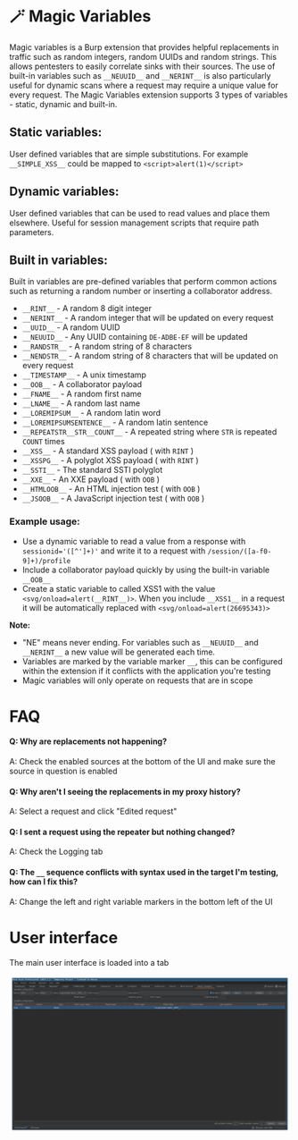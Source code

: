 # 🪄 Magic Variables
Magic variables is a Burp extension that provides helpful replacements in traffic such as random integers, random UUIDs
and random strings. This allows pentesters to easily correlate sinks with their sources. The use of built-in variables
such as `__NEUUID__` and `__NERINT__` is also particularly useful for dynamic scans where a request may require a unique
value for every request. The Magic Variables extension supports 3 types of variables - static, dynamic and built-in.

## Static variables:
User defined variables that are simple substitutions. For example `__SIMPLE_XSS__` could be mapped to `<script>alert(1)</script>`

## Dynamic variables:
User defined variables that can be used to read values and place them elsewhere. Useful for session management scripts that require path parameters.

## Built in variables:
Built in variables are pre-defined variables that perform common actions such as returning a random number or inserting
a collaborator address.

- `__RINT__` - A random 8 digit integer
- `__NERINT__` - A random integer that will be updated on every request
- `__UUID__` - A random UUID
- `__NEUUID__` - Any UUID containing `DE-ADBE-EF` will be updated
- `__RANDSTR__` - A random string of 8 characters
- `__NENDSTR__` - A random string of 8 characters that will be updated on every request
- `__TIMESTAMP__` - A unix timestamp
- `__OOB__` - A collaborator payload
- `__FNAME__` - A random first name
- `__LNAME__` - A random last name
- `__LOREMIPSUM__` - A random latin word
- `__LOREMIPSUMSENTENCE__` - A random latin sentence
- `__REPEATSTR__STR__COUNT__` - A repeated string where `STR` is repeated `COUNT` times
- `__XSS__` - A standard XSS payload ( with `RINT` )
- `__XSSPG__` - A polyglot XSS payload ( with `RINT` )
- `__SSTI__` - The standard SSTI polyglot
- `__XXE__` - An XXE payload ( with `OOB` )
- `__HTMLOOB__` - An HTML injection test ( with `OOB` )
- `__JSOOB__` - A JavaScript injection test ( with `OOB` )

### Example usage:
- Use a dynamic variable to read a value from a response with `sessionid='([^']+)'` and write it to a request 
with `/session/([a-f0-9]+)/profile`
- Include a collaborator payload quickly by using the built-in variable `__OOB__`
- Create a static variable to called XSS1 with the value `<svg/onload=alert(__RINT__)>`. When you include `__XSS1__` in
a request it will be automatically replaced with `<svg/onload=alert(26695343)>`

**Note:**
- "NE" means never ending. For variables such as `__NEUUID__` and `__NERINT__` a new value will be generated each time.
- Variables are marked by the variable marker `__`, this can be configured within the extension if it conflicts with the
application you're testing
- Magic variables will only operate on requests that are in scope

# FAQ
#### Q: Why are replacements not happening?
A: Check the enabled sources at the bottom of the UI and make sure the source in question is enabled

#### Q: Why aren't I seeing the replacements in my proxy history?
A: Select a request and click "Edited request"

#### Q: I sent a request using the repeater but nothing changed?
A: Check the Logging tab

#### Q: The `__` sequence conflicts with syntax used in the target I'm testing, how can I fix this?
A: Change the left and right variable markers in the bottom left of the UI

# User interface

The main user interface is loaded into a tab

![image](images/magicvars-ui.png)